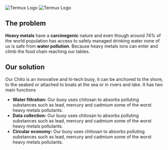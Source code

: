 ![Termux Logo](https://user-images.githubusercontent.com/72879799/153904003-d7dee710-6552-4d23-a803-7a9a0ba67d92.png#gh-dark-mode-only)
![Termux Logo](https://user-images.githubusercontent.com/72879799/153904095-9d78a019-8495-4035-8174-e3da8e4dd66b.png#gh-light-mode-only)

## The problem
**Heavy metals** have a **carcinogenic** nature and even though around 74% of the world population has access to safely managed drinking water none of us is safe from **water pollution**. Because heavy metals ions can enter and climb the food chain reaching our tables.

## Our solution
Our Chito is an innovative and hi-tech buoy, it can be anchored to the shore, to the seabed or attached to boats at the sea or in rivers and lake. It has two main functions

 - **Water filtration:** Our buoy uses chitosan to absorbs polluting substances such as lead, mercury and cadmium some of the worst heavy metals pollutants.
 - **Data collection:** Our buoy uses chitosan to absorbs polluting substances such as lead, mercury and cadmium some of the worst heavy metals pollutants.
 - **Circular economy:** Our buoy uses chitosan to absorbs polluting substances such as lead, mercury and cadmium some of the worst heavy metals pollutants.
